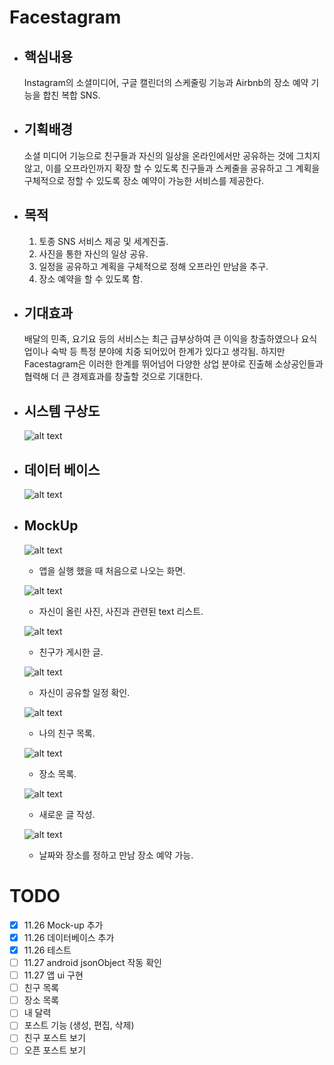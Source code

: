 # Facestagram
* ## 핵심내용
    Instagram의 소셜미디어, 구글 캘린더의 스케줄링 기능과 Airbnb의 장소 예약 기능을 합친 복합 SNS.
* ## 기획배경
    소셜 미디어 기능으로 친구들과 자신의 일상을 온라인에서만 공유하는 것에 그치지 않고, 이를 오프라인까지 확장 할 수 있도록 친구들과 스케줄을 공유하고 그 계획을 구체적으로 정할 수 있도록 장소 예약이 가능한 서비스를 제공한다.
* ## 목적
    1. 토종 SNS 서비스 제공 및 세계진출.
    1. 사진을 통한 자신의 일상 공유.
    1. 일정을 공유하고 계획을 구체적으로 정해 오프라인 만남을 추구.
    1. 장소 예약을 할 수 있도록 함.
* ## 기대효과
    배달의 민족, 요기요 등의 서비스는 최근 급부상하여 큰 이익을 창출하였으나 요식업이나 숙박 등 특정 분야에 치중 되어있어 한계가 있다고 생각됨. 하지만 Facestagram은 이러한 한계를 뛰어넘어 다양한 상업 분야로 진출해 소상공인들과 협력해 더 큰 경제효과를 창출할 것으로 기대한다.
* ## 시스템 구상도
    ![alt text](github/system.png)
* ## 데이터 베이스
    ![alt text](github/diagram.png)
* ## MockUp
    ![alt text](github/FirstPage.PNG)   
    * 앱을 실행 했을 때 처음으로 나오는 화면.
    
    ![alt text](github/PostView.PNG)
    * 자신이 올린 사진, 사진과 관련된 text 리스트.
    
    ![alt text](github/MyPost.PNG)
    * 친구가 게시한 글.
    
    ![alt text](github/Calendar.PNG)
    * 자신이 공유할 일정 확인.
    
    ![alt text](github/FriendsList.PNG)
    * 나의 친구 목록.
    
    ![alt text](github/Placelist.PNG)
    * 장소 목록.
    
    ![alt text](github/NewPost.PNG)
    * 새로운 글 작성.
    
    ![alt text](github/Booking.PNG)
    * 날짜와 장소를 정하고 만남 장소 예약 가능.
    
# TODO
- [x] 11.26 Mock-up 추가
- [x] 11.26 데이터베이스 추가
- [x] 11.26 테스트
- [ ] 11.27 android jsonObject 작동 확인
- [ ] 11.27 앱 ui 구현
- [ ] 친구 목록
- [ ] 장소 목록
- [ ] 내 달력
- [ ] 포스트 기능 (생성, 편집, 삭제)
- [ ] 친구 포스트 보기
- [ ] 오픈 포스트 보기
